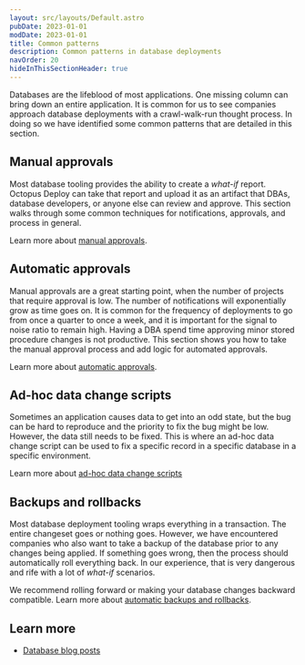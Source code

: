 ```yaml
---
layout: src/layouts/Default.astro
pubDate: 2023-01-01
modDate: 2023-01-01
title: Common patterns
description: Common patterns in database deployments
navOrder: 20
hideInThisSectionHeader: true
---
```


Databases are the lifeblood of most applications.  One missing column can bring down an entire application.  It is common for us to see companies approach database deployments with a crawl-walk-run thought process.  In doing so we have identified some common patterns that are detailed in this section.

## Manual approvals

Most database tooling provides the ability to create a *what-if* report.  Octopus Deploy can take that report and upload it as an artifact that DBAs, database developers, or anyone else can review and approve.  This section walks through some common techniques for notifications, approvals, and process in general.

Learn more about [manual approvals](/docs/deployments/databases/common-patterns/manual-approvals).

## Automatic approvals

Manual approvals are a great starting point, when the number of projects that require approval is low.  The number of notifications will exponentially grow as time goes on.  It is common for the frequency of deployments to go from once a quarter to once a week, and it is important for the signal to noise ratio to remain high.  Having a DBA spend time approving minor stored procedure changes is not productive.  This section shows you how to take the manual approval process and add logic for automated approvals.

Learn more about [automatic approvals](/docs/deployments/databases/common-patterns/automatic-approvals).

## Ad-hoc data change scripts

Sometimes an application causes data to get into an odd state, but the bug can be hard to reproduce and the priority to fix the bug might be low. However, the data still needs to be fixed.  This is where an ad-hoc data change script can be used to fix a specific record in a specific database in a specific environment.

Learn more about [ad-hoc data change scripts](/docs/deployments/databases/common-patterns/adhoc-data-changes)

## Backups and rollbacks

Most database deployment tooling wraps everything in a transaction.  The entire changeset goes or nothing goes.  However, we have encountered companies who also want to take a backup of the database prior to any changes being applied.  If something goes wrong, then the process should automatically roll everything back.  In our experience, that is very dangerous and rife with a lot of *what-if* scenarios.

We recommend rolling forward or making your database changes backward compatible.  Learn more about [automatic backups and rollbacks](/docs/deployments/databases/common-patterns/backups-rollbacks).

## Learn more

- [Database blog posts](https://octopus.com/blog/tag/database%20deployments)